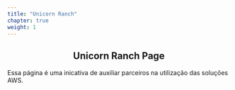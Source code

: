 ```yaml
---
title: "Unicorn Ranch"
chapter: true
weight: 1
---
```


<div style="text-align: center"><h2>Unicorn Ranch Page</h2></div>


Essa página é uma inicativa de auxiliar parceiros na utilização das soluções AWS. 

